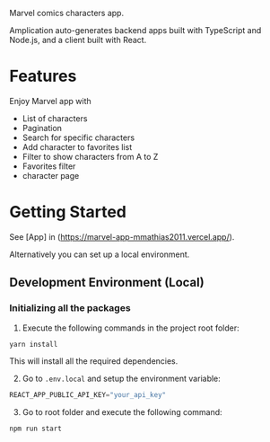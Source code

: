 Marvel comics characters app.

Amplication auto-generates backend apps built with TypeScript and Node.js, and a client built with React.

# Features

Enjoy Marvel app with

- List of characters
- Pagination
- Search for specific characters
- Add character to favorites list
- Filter to show characters from A to Z
- Favorites filter
- character page

# Getting Started

See [App] in (https://marvel-app-mmathias2011.vercel.app/).

Alternatively you can set up a local environment.

## Development Environment (Local)

### Initializing all the packages

1. Execute the following commands in the project root folder:

```jsx
yarn install
```
This will install all the required dependencies.

2. Go to `.env.local` and setup the environment variable:

```jsx
REACT_APP_PUBLIC_API_KEY="your_api_key"
```

3. Go to root folder and execute the following command:

```jsx
npm run start
```

